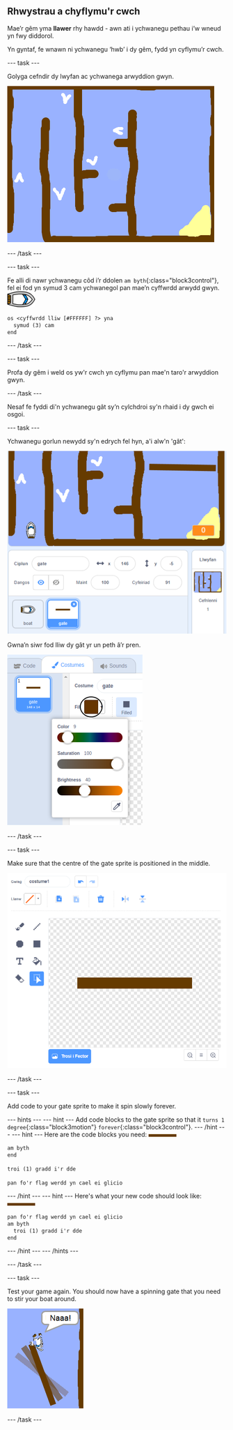 ## Rhwystrau a chyflymu'r cwch

Mae’r gêm yma **llawer** rhy hawdd - awn ati i ychwanegu pethau i’w wneud yn fwy diddorol.

Yn gyntaf, fe wnawn ni ychwanegu ‘hwb’ i dy gêm, fydd yn cyflymu’r cwch.

\--- task \---

Golyga cefndir dy lwyfan ac ychwanega arwyddion gwyn.

![sgrinlun](images/boat-boost.png)

\--- /task \---

\--- task \---

Fe alli di nawr ychwanegu côd i’r ddolen `am byth`{:class="block3control"}, fel ei fod yn symud 3 cam ychwanegol pan mae’n cyffwrdd arwydd gwyn. ![corlun-cwch](images/boat_resize.png)

```blocks3
os <cyffwrdd lliw [#FFFFFF] ?> yna 
  symud (3) cam
end
```

\--- /task \---

\--- task \---

Profa dy gêm i weld os yw'r cwch yn cyflymu pan mae'n taro'r arwyddion gwyn.

\--- /task \---

Nesaf fe fyddi di'n ychwanegu gât sy’n cylchdroi sy'n rhaid i dy gwch ei osgoi.

\--- task \---

Ychwanegu gorlun newydd sy'n edrych fel hyn, a'i alw'n 'gât':

![sgrinlun](images/boat-gate.png)

Gwna’n siwr fod lliw dy gât yr un peth â’r pren.

![screenshot](images/brown-hsv.png)

\--- /task \---

\--- task \---

Make sure that the centre of the gate sprite is positioned in the middle.

![screenshot](images/boat-center.png)

\--- /task \---

\--- task \---

Add code to your gate sprite to make it spin slowly forever.

\--- hints \--- \--- hint \--- Add code blocks to the gate sprite so that it `turns 1 degree`{:class="block3motion"} `forever`{:class="block3control"}. \--- /hint \--- \--- hint \--- Here are the code blocks you need: ![gât](images/gate.png)

```blocks3
am byth
end

troi (1) gradd i'r dde

pan fo'r flag werdd yn cael ei glicio
```

\--- /hint \--- \--- hint \--- Here's what your new code should look like: ![gate](images/gate.png)

```blocks3
pan fo'r flag werdd yn cael ei glicio
am byth 
  troi (1) gradd i'r dde
end
```

\--- /hint \--- \--- /hints \---

\--- /task \---

\--- task \---

Test your game again. You should now have a spinning gate that you need to stir your boat around.

![screenshot](images/boat-gate-test.png)

\--- /task \---